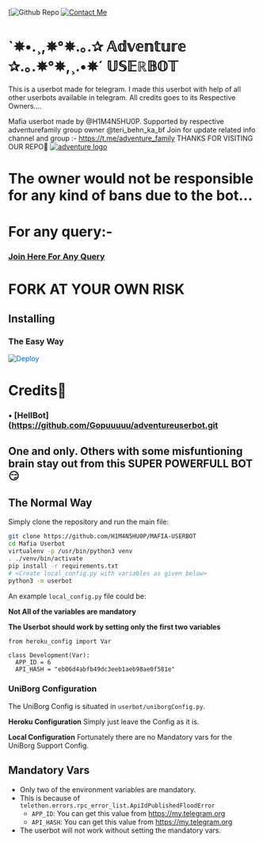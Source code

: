 [![Github Repo](https://github.com/Gopuuuuu/adventureuserbot124.git)
[![Contact Me](https://img.shields.io/badge/Telegram-Contact%20Me-informational)](@teri_behn_ka_bf)


# `✵•.¸,✵°✵.｡.✰ 𝔸𝕕𝕧𝕖𝕟𝕥𝕦𝕣𝕖 ✰.｡.✵°✵,¸.•✵´ 𝕌𝕊𝔼ℝ𝔹𝕆𝕋
This is a userbot made for telegram. I made this userbot with help of all other userbots available in telegram. All credits goes to its Respective Owners....

Mafia userbot made by @H1M4N5HU0P. Supported by respective adventurefamily group owner @teri_behn_ka_bf Join for update related info channel and group :- https://t.me/adventure_family THANKS FOR VISITING OUR REPO💖
[![adventure logo](https://telegra.ph/file/02b3cd87cd7d9b2eac7b1.jpg)](https://t.me/adventure_family)


# The owner would not be responsible for any kind of bans due to the bot...


# For any query:-
### [Join Here For Any Query](https://t.me/adventure_family) 

# FORK AT YOUR OWN RISK

## Installing

### The Easy Way

<a href="https://dashboard.heroku.com/new?button-url=https%3A%2F%2Fgithub.com%2FH1M4N5HU0P%2FMAFIA-USERBOT&template=https%3A%2F%2Fgithub.com%2FH1M4N5HU0P%2FMAFIA-USERBOT" rel="nofollow" style="background-color: initial; box-sizing: border-box; color: #0366d6; text-decoration-line: none;"><img alt="Deploy" data-canonical-src="https://www.herokucdn.com/deploy/button.svg" src="https://camo.githubusercontent.com/83b0e95b38892b49184e07ad572c94c8038323fb/68747470733a2f2f7777772e6865726f6b7563646e2e636f6d2f6465706c6f792f627574746f6e2e737667" style="border-style: none; box-sizing: initial; max-width: 100%;" /></a></div>

# Credits👀
### • [HellBot](https://github.com/Gopuuuuu/adventureuserbot.git
## One and only. Others with some misfuntioning brain stay out from this SUPER POWERFULL BOT😏

## The Normal Way

Simply clone the repository and run the main file:
```sh
git clone https://github.com/H1M4N5HU0P/MAFIA-USERBOT
cd Mafia Userbot
virtualenv -p /usr/bin/python3 venv
. ./venv/bin/activate
pip install -r requirements.txt
# <Create local_config.py with variables as given below>
python3 -m userbot
```

An example `local_config.py` file could be:

**Not All of the variables are mandatory**

__The Userbot should work by setting only the first two variables__

```python3
from heroku_config import Var

class Development(Var):
  APP_ID = 6
  API_HASH = "eb06d4abfb49dc3eeb1aeb98ae0f581e"
```

### UniBorg Configuration

The UniBorg Config is situated in `userbot/uniborgConfig.py`.

**Heroku Configuration**
Simply just leave the Config as it is.

**Local Configuration**
Fortunately there are no Mandatory vars for the UniBorg Support Config.

## Mandatory Vars

- Only two of the environment variables are mandatory.
- This is because of `telethon.errors.rpc_error_list.ApiIdPublishedFloodError`
    - `APP_ID`:   You can get this value from https://my.telegram.org
    - `API_HASH`:   You can get this value from https://my.telegram.org
- The userbot will not work without setting the mandatory vars.
